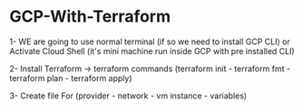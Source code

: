 # GCP-With-Terraform

1- WE are going to use normal terminal (if so we need to install GCP CLI)
or Activate Cloud Shell (it's mini machine run inside GCP with pre installed CLI)

2- Install Terraform -> terraform commands (terraform init - terraform fmt - terraform plan - terraform apply)

3- Create file For (provider - network - vm instance - variables)